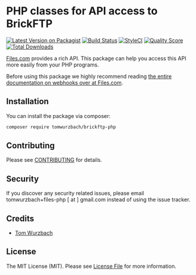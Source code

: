 # PHP classes for API access to BrickFTP

[![Latest Version on Packagist](https://img.shields.io/packagist/v/tomwurzbach/files-php.svg?style=flat-square)](https://packagist.org/packages/tomwurzbach/files-php)
[![Build Status](https://img.shields.io/travis/tomwurzbach/files-php/master.svg?style=flat-square)](https://travis-ci.org/tomwurzbach/files-php)
[![StyleCI](https://styleci.io/repos/259651603/shield?branch=master)](https://styleci.io/repos/259651603)
[![Quality Score](https://img.shields.io/scrutinizer/g/tomwurzbach/files-php.svg?style=flat-square)](https://scrutinizer-ci.com/g/tomwurzbach/files-php)
[![Total Downloads](https://img.shields.io/packagist/dt/tomwurzbach/files-php.svg?style=flat-square)](https://packagist.org/packages/tomwurzbach/files-php)

[Files.com](https://files.com) provides a rich API. This package can help you access this API more easily from your PHP programs.

Before using this package we highly recommend reading [the entire documentation on webhooks over at Files.com](https://developers.files.com/).

## Installation

You can install the package via composer:

```bash
composer require tomwurzbach/brickftp-php
```

## Contributing

Please see [CONTRIBUTING](CONTRIBUTING.md) for details.

## Security

If you discover any security related issues, please email tomwurzbach+files-php [ at ] gmail.com instead of using the issue tracker.

## Credits

- [Tom Wurzbach](https://github.com/tomwurzbach)

## License

The MIT License (MIT). Please see [License File](LICENSE.md) for more information.

